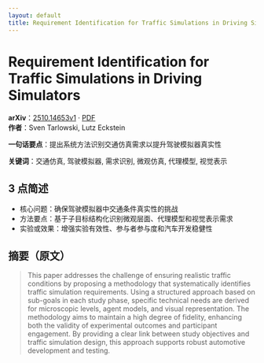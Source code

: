```yaml
---
layout: default
title: Requirement Identification for Traffic Simulations in Driving Simulators
---
```


# Requirement Identification for Traffic Simulations in Driving Simulators
**arXiv**：[2510.14653v1](https://arxiv.org/abs/2510.14653) · [PDF](https://arxiv.org/pdf/2510.14653.pdf)  
**作者**：Sven Tarlowski, Lutz Eckstein  

**一句话要点**：提出系统方法识别交通仿真需求以提升驾驶模拟器真实性

**关键词**：交通仿真, 驾驶模拟器, 需求识别, 微观仿真, 代理模型, 视觉表示

## 3 点简述
- 核心问题：确保驾驶模拟器中交通条件真实性的挑战
- 方法要点：基于子目标结构化识别微观层面、代理模型和视觉表示需求
- 实验或效果：增强实验有效性、参与者参与度和汽车开发稳健性

## 摘要（原文）

> This paper addresses the challenge of ensuring realistic traffic conditions
> by proposing a methodology that systematically identifies traffic simulation
> requirements. Using a structured approach based on sub-goals in each study
> phase, specific technical needs are derived for microscopic levels, agent
> models, and visual representation. The methodology aims to maintain a high
> degree of fidelity, enhancing both the validity of experimental outcomes and
> participant engagement. By providing a clear link between study objectives and
> traffic simulation design, this approach supports robust automotive development
> and testing.

